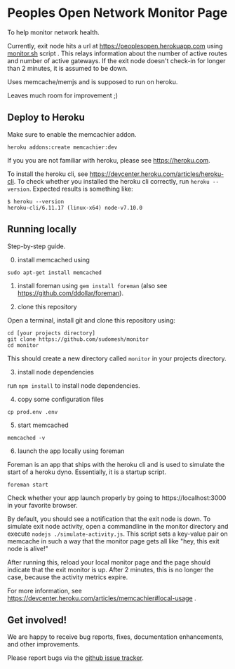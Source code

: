 # Peoples Open Network Monitor Page

To help monitor network health. 

Currently, exit node hits a url at https://peoplesopen.herokuapp.com using [monitor.sh](./monitor.sh) script . This relays information about the number of active routes and number of active gateways. If the exit node doesn't check-in for longer than 2 minutes, it is assumed to be down.

Uses memcache/memjs and is supposed to run on heroku.

Leaves much room for improvement ;) 

## Deploy to Heroku

Make sure to enable the memcachier addon. 
```
heroku addons:create memcachier:dev
```

If you you are not familiar with heroku, please see https://heroku.com.

To install the heroku cli, see https://devcenter.heroku.com/articles/heroku-cli. To check whether you installed the heroku cli correctly, run `heroku --version`. Expected results is something like:

```
$ heroku --version
heroku-cli/6.11.17 (linux-x64) node-v7.10.0
```

## Running locally 

Step-by-step guide.

0. install memcached using

```sudo apt-get install memcached``` 

1. install foreman using ```gem install foreman``` (also see https://github.com/ddollar/foreman).

2. clone this repository

Open a terminal, install git and clone this repository using:

```
cd [your projects directory]
git clone https://github.com/sudomesh/monitor
cd monitor
```

This should create a new directory called ```monitor``` in your projects directory.

3. install node dependencies 

run ```npm install``` to install node dependencies.

4. copy some configuration files

```cp prod.env .env```

5. start memcached

```memcached -v```

6. launch the app locally using foreman

Foreman is an app that ships with the heroku cli and is used to simulate the start of a heroku dyno. Essentially, it is a startup script.

```foreman start```

Check whether your app launch properly by going to https://localhost:3000 in your favorite browser.

By default, you should see a notification that the exit node is down. To simulate exit node activity, open a commandline in the monitor directory and execute ```nodejs ./simulate-activity.js```. This script sets a key-value pair on memcache in such a way that the monitor page gets all like "hey, this exit node is alive!"

After running this, reload your local monitor page and the page should indicate that the exit monitor is up. After 2 minutes, this is no longer the case, because the activity metrics expire.


For more information, see https://devcenter.heroku.com/articles/memcachier#local-usage .


## Get involved!

We are happy to receive bug reports, fixes, documentation enhancements, and
other improvements.

Please report bugs via the
[github issue tracker](http://github.com/sudomesh/monitor/issues).

